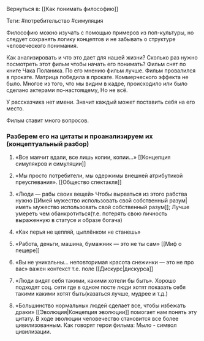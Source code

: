 Вернуться в: [[Как понимать философию]]

Теги: #потребительство #симуляция

Философию можно изучать с помощью примеров из поп-культуры, но следует сохранять логику концептов и не забывать о структуре человеческого понимания.

Как анализировать и что это дает для нашей жизни?
Сколько раз нужно посмотреть этот фильм чтобы начать его понимать?
Фильм снят по книге Чака Поланика. По его мнению фильм лучше.
Фильм провалился в прокате. 
Матрица победила в прокате. 
Коммерческого эффекта не было.
Многое из того, что мы видим в кадре, происходило или было сделано актерами по-настоящему, Но не всё.

У рассказчика нет имени. Значит каждый может поставить себя на его место.

Фильм ставит много вопросов.
### Разберем его на цитаты и проанализируем их (концептуальный разбор)

1. «Все маячит вдали, все лишь копии, копии…» [[Концепция симулякров и симуляции]]

2. «Мы просто потребители, мы одержимы внешней атрибутикой преуспевания». [[Общество спектакля]]

3. «Люди — рабы своих вещей» Чтобы вырваться из этого рабства нужно [[Имей мужество использовать свой собственный разум|иметь мужество использовать свой собственный разум]]; Лучше умереть чем обанкротиться(т.е. потерять свою личность выраженную в статусе и образе богача)

4. «Как перья не цепляй, цыплёнком не станешь»

5. «Работа, деньги, машина, бумажник — это не ты сам» [[Миф о пещере]]

6. «Вы не уникальны… неповторимая красота снежинки — это не про вас» важен контекст т.е. поле [[Дискурс|дискурса]]

7. «Люди видят себя такими, какими хотели бы быть». Хорошо подходят соц. сети где в одном посте люди хотят показать себя такими какими хотят быть(казаться лучше, мудрее и т.д.)

8. «Большинство нормальных людей сделает все, чтобы избежать драки» [[Эволюция|Концепция эволюции]] помогает нам понять  эту цитату. В ходе эволюции человечество становится все более цивилизованным. Как говорят герои фильма: Мыло - символ цивилизации.
